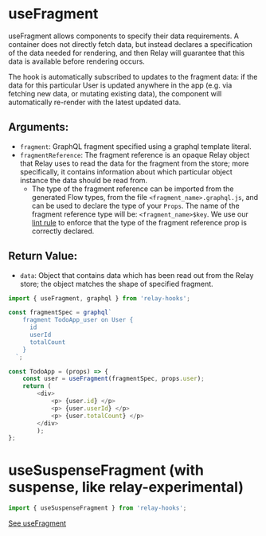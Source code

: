 # useFragment

useFragment allows components to specify their data requirements. A container does not directly fetch data, but instead declares a specification of the data needed for rendering, and then Relay will guarantee that this data is available before rendering occurs.

The hook is automatically subscribed to updates to the fragment data: if the data for this particular User is updated anywhere in the app (e.g. via fetching new data, or mutating existing data), the component will automatically re-render with the latest updated data.

## Arguments:

  * `fragment`: GraphQL fragment specified using a graphql template literal.
  * `fragmentReference`: The fragment reference is an opaque Relay object that Relay uses to read the data for the fragment from the store; more specifically, it contains information about which particular object instance the data should be read from. 
    * The type of the fragment reference can be imported from the generated Flow types, from the file `<fragment_name>.graphql.js`, and can be used to declare the type of your `Props`. The name of the fragment reference type will be: `<fragment_name>$key`. We use our [lint rule](https://github.com/relayjs/eslint-plugin-relay) to enforce that the type of the fragment reference prop is correctly declared.

## Return Value:

  * `data`: Object that contains data which has been read out from the Relay store; the object matches the shape of specified fragment.

```ts
import { useFragment, graphql } from 'relay-hooks';

const fragmentSpec = graphql`
    fragment TodoApp_user on User {
      id
      userId
      totalCount
    }
  `;

const TodoApp = (props) => {
    const user = useFragment(fragmentSpec, props.user);
    return (   
        <div>
            <p> {user.id} </p>
            <p> {user.userId} </p>
            <p> {user.totalCount} </p>
        </div>
        );
};
```
  


# useSuspenseFragment (with suspense, like relay-experimental)

```ts
import { useSuspenseFragment } from 'relay-hooks';
```

[See useFragment](https://relay.dev/docs/en/api-reference#usefragment)